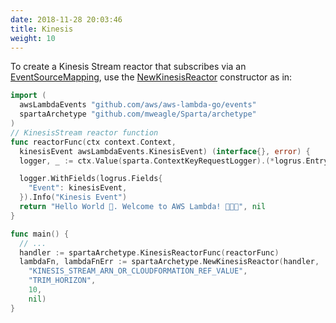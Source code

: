 ```yaml
---
date: 2018-11-28 20:03:46
title: Kinesis
weight: 10
---
```


To create a Kinesis Stream reactor that subscribes via an [EventSourceMapping](https://docs.aws.amazon.com/lambda/latest/dg/with-kinesis.html),
use the [NewKinesisReactor](http://localhost:6060/pkg/github.com/mweagle/Sparta/archetype/#NewKinesisReactor) constructor as in:

```go
import (
  awsLambdaEvents "github.com/aws/aws-lambda-go/events"
  spartaArchetype "github.com/mweagle/Sparta/archetype"
)
// KinesisStream reactor function
func reactorFunc(ctx context.Context,
  kinesisEvent awsLambdaEvents.KinesisEvent) (interface{}, error) {
  logger, _ := ctx.Value(sparta.ContextKeyRequestLogger).(*logrus.Entry)

  logger.WithFields(logrus.Fields{
    "Event": kinesisEvent,
  }).Info("Kinesis Event")
  return "Hello World 👋. Welcome to AWS Lambda! 🙌🎉🍾", nil
}

func main() {
  // ...
  handler := spartaArchetype.KinesisReactorFunc(reactorFunc)
  lambdaFn, lambdaFnErr := spartaArchetype.NewKinesisReactor(handler,
    "KINESIS_STREAM_ARN_OR_CLOUDFORMATION_REF_VALUE",
    "TRIM_HORIZON",
    10,
    nil)
}
```
